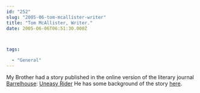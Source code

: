 ```yaml
---
id: "252"
slug: "2005-06-tom-mcallister-writer"
title: "Tom McAllister, Writer."
date: 2005-06-06T06:51:30.000Z



tags:

  - "General"
---
```

<div class="sqs-html-content">
  <p>My Brother had a story published in the online version of the literary journal <a href="http://www.barrelhousemag.com/">Barrelhouse</a>: <a href="http://www.barrelhousemag.com/rider.html">Uneasy Rider</a>  He has some background of the story <a href="http://tom.mcallister.ws/2005/05/26/uneasy-rider/">here</a>.</p>
</div>
